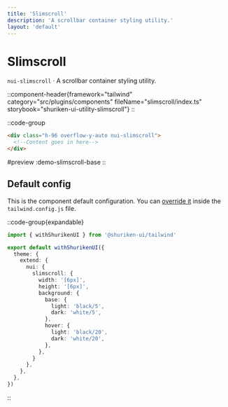 ```yaml
---
title: 'Slimscroll'
description: 'A scrollbar container styling utility.'
layout: 'default'
---
```


# Slimscroll

`nui-slimscroll` · A scrollbar container styling utility.

::component-header{framework="tailwind" category="src/plugins/components" fileName="slimscroll/index.ts" storybook="shuriken-ui-utility-slimscroll"}
::

::code-group

```html [demo-slimscroll-base.html]
<div class="h-96 overflow-y-auto nui-slimscroll">
  <!--Content goes in here-->
</div>
```

#preview
:demo-slimscroll-base
::

## Default config

This is the component default configuration. You can [override it](/docs/tailwind/theming/configuration) inside the `tailwind.config.js` file.

::code-group{expandable}

```ts [tailwind.config.ts]
import { withShurikenUI } from '@shuriken-ui/tailwind'

export default withShurikenUI({
  theme: {
    extend: {
      nui: {
        slimscroll: {
          width: '[6px]',
          height: '[6px]',
          background: {
            base: {
              light: 'black/5',
              dark: 'white/5',
            },
            hover: {
              light: 'black/20',
              dark: 'white/20',
            },
          },
        }
      },
    },
  },
})
```
::